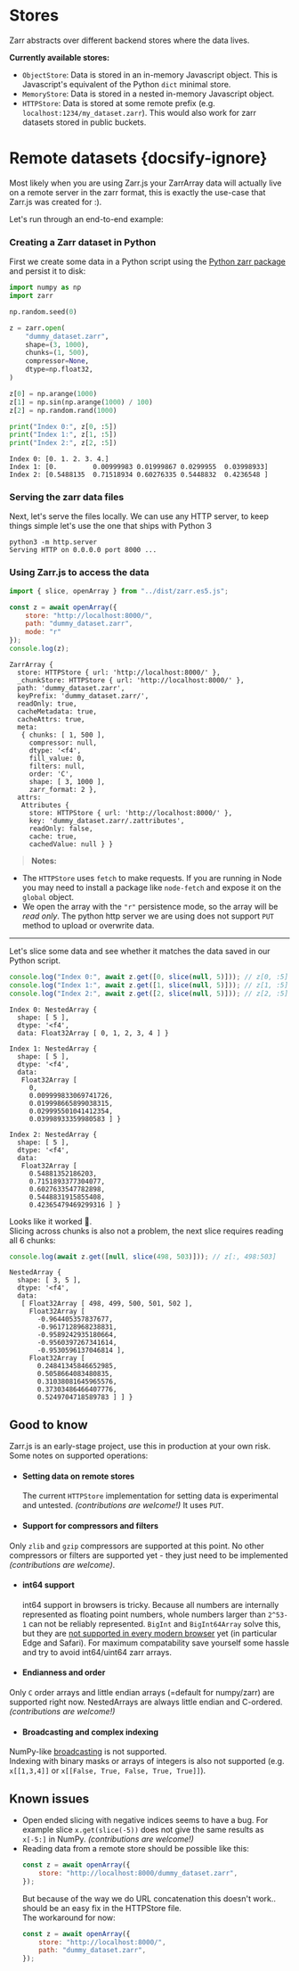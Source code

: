 # Stores

Zarr abstracts over different backend stores where the data lives.

**Currently available stores:**
* `ObjectStore`: Data is stored in an in-memory Javascript object. This is Javascript's equivalent of the Python `dict` minimal store.
* `MemoryStore`: Data is stored in a nested in-memory Javascript object.
* `HTTPStore`: Data is stored at some remote prefix (e.g. `localhost:1234/my_dataset.zarr`). This would also work for zarr datasets stored in public buckets.

# Remote datasets {docsify-ignore}

Most likely when you are using Zarr.js your ZarrArray data will actually live on a remote server in the zarr format, this is exactly the use-case that Zarr.js was created for :).

Let's run through an end-to-end example:

### Creating a Zarr dataset in Python
First we create some data in a Python script using the [Python zarr package](https://zarr.readthedocs.io/en/stable/) and persist it to disk:
```python
import numpy as np
import zarr

np.random.seed(0)

z = zarr.open(
    "dummy_dataset.zarr",
    shape=(3, 1000),
    chunks=(1, 500),
    compressor=None,
    dtype=np.float32,
)

z[0] = np.arange(1000)
z[1] = np.sin(np.arange(1000) / 100)
z[2] = np.random.rand(1000)

print("Index 0:", z[0, :5])
print("Index 1:", z[1, :5])
print("Index 2:", z[2, :5])
```
```output
Index 0: [0. 1. 2. 3. 4.]
Index 1: [0.         0.00999983 0.01999867 0.0299955  0.03998933]
Index 2: [0.5488135  0.71518934 0.60276335 0.5448832  0.4236548 ]
```


### Serving the zarr data files
Next, let's serve the files locally. We can use any HTTP server, to keep things simple let's use the one that ships with Python 3

```shell
python3 -m http.server
Serving HTTP on 0.0.0.0 port 8000 ...
```

### Using Zarr.js to access the data
```javascript
import { slice, openArray } from "../dist/zarr.es5.js";

const z = await openArray({
    store: "http://localhost:8000/",
    path: "dummy_dataset.zarr",
    mode: "r"
});
console.log(z);
```
```output
ZarrArray {
  store: HTTPStore { url: 'http://localhost:8000/' },
  _chunkStore: HTTPStore { url: 'http://localhost:8000/' },
  path: 'dummy_dataset.zarr',
  keyPrefix: 'dummy_dataset.zarr/',
  readOnly: true,
  cacheMetadata: true,
  cacheAttrs: true,
  meta:
   { chunks: [ 1, 500 ],
     compressor: null,
     dtype: '<f4',
     fill_value: 0,
     filters: null,
     order: 'C',
     shape: [ 3, 1000 ],
     zarr_format: 2 },
  attrs:
   Attributes {
     store: HTTPStore { url: 'http://localhost:8000/' },
     key: 'dummy_dataset.zarr/.zattributes',
     readOnly: false,
     cache: true,
     cachedValue: null } }
```

> **Notes:**
  * The `HTTPStore` uses `fetch` to make requests. If you are running in Node you may need to install a package like `node-fetch` and expose it on the `global` object.  
  *  We open the array with the `"r"` persistence mode, so the array will be *read only*. The python http server we are using does not support `PUT` method to upload or overwrite data.  

----

Let's slice some data and see whether it matches the data saved in our Python script.

```javascript
console.log("Index 0:", await z.get([0, slice(null, 5)])); // z[0, :5]
console.log("Index 1:", await z.get([1, slice(null, 5)])); // z[1, :5]
console.log("Index 2:", await z.get([2, slice(null, 5)])); // z[2, :5]
```
```output
Index 0: NestedArray {
  shape: [ 5 ],
  dtype: '<f4',
  data: Float32Array [ 0, 1, 2, 3, 4 ] }

Index 1: NestedArray {
  shape: [ 5 ],
  dtype: '<f4',
  data:
   Float32Array [
     0,
     0.009999833069741726,
     0.019998665899038315,
     0.029995501041412354,
     0.03998933359980583 ] }

Index 2: NestedArray {
  shape: [ 5 ],
  dtype: '<f4',
  data:
   Float32Array [
     0.54881352186203,
     0.7151893377304077,
     0.6027633547782898,
     0.5448831915855408,
     0.42365479469299316 ] }
```

Looks like it worked 🎉.  
Slicing across chunks is also not a problem, the next slice requires reading all 6 chunks:

```javascript
console.log(await z.get([null, slice(498, 503)])); // z[:, 498:503]
```
```output
NestedArray {
  shape: [ 3, 5 ],
  dtype: '<f4',
  data:
   [ Float32Array [ 498, 499, 500, 501, 502 ],
     Float32Array [
       -0.964405357837677,
       -0.9617128968238831,
       -0.9589242935180664,
       -0.9560397267341614,
       -0.9530596137046814 ],
     Float32Array [
       0.24841345846652985,
       0.5058664083480835,
       0.31038081645965576,
       0.37303486466407776,
       0.5249704718589783 ] ] }
```

## Good to know
Zarr.js is an early-stage project, use this in production at your own risk. Some notes on supported operations:

* #### Setting data on remote stores  
  The current `HTTPStore` implementation for setting data is experimental and untested. *(contributions are welcome!)*
It uses `PUT`.

* #### Support for compressors and filters
Only `zlib` and `gzip` compressors are supported at this point. No other compressors or filters are supported yet - they just need to be implemented *(contributions are welcome)*.

* #### int64 support
  int64 support in browsers is tricky. Because all numbers are internally represented as floating point numbers, whole numbers larger than `2^53-1` can not be reliably represented. `BigInt` and `BigInt64Array` solve this, but they are [not supported in every modern browser](https://caniuse.com/#search=BigInt64Array) yet (in particular Edge and Safari). For maximum compatability save yourself some hassle and try to avoid int64/uint64 zarr arrays.

* #### Endianness and order
Only `C` order arrays and little endian arrays (=default for numpy/zarr) are supported right now. NestedArrays are always little endian and C-ordered. *(contributions are welcome!)*

* #### Broadcasting and complex indexing
NumPy-like [broadcasting](https://docs.scipy.org/doc/numpy/user/basics.broadcasting.html) is not supported.  
  Indexing with binary masks or arrays of integers is also not supported (e.g. `x[[1,3,4]]` or `x[[False, True, False, True, True]]`).

## Known issues

* Open ended slicing with negative indices seems to have a bug. For example slice `x.get(slice(-5))` does not give the same results as `x[-5:]` in NumPy. *(contributions are welcome!)*
* Reading data from a remote store should be possible like this:
    ```javascript
    const z = await openArray({
        store: "http://localhost:8000/dummy_dataset.zarr",
    });
    ```
    But because of the way we do URL concatenation this doesn't work.. should be an easy fix in the HTTPStore file.  
    The workaround for now:
    ```javascript
    const z = await openArray({
        store: "http://localhost:8000/",
        path: "dummy_dataset.zarr",
    });
    ```